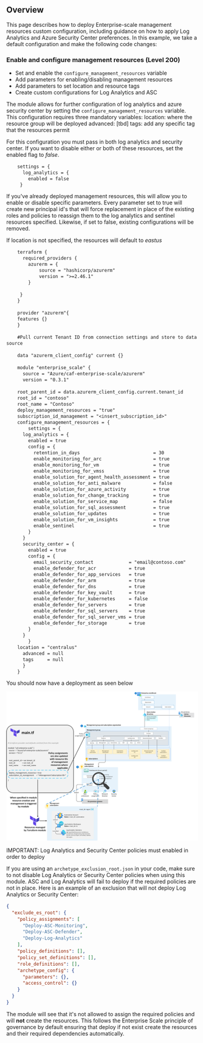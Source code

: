 ## Overview

This page describes how to deploy Enterprise-scale management resources custom configuration, including guidance on how to apply Log Analytics and Azure Security Center preferences.
In this example, we take a default configuration and make the following code changes:

### Enable and configure management resources (Level 200)
- Set and enable the `configure_management_resources`  variable
- Add parameters for enabling/disabling management resources
- Add parameters to set location and resource tags
- Create custom configurations for Log Analytics and ASC


The module allows for further configuration of log analytics and azure security center by setting the `configure_management_resources` variable.
This configuration requires three mandatory variables:
     location: where the resource group will be deployed
     advanced:  [tbd]
     tags: add any specific tag that the resources permit

For this configuration you must pass in both log analytics and security center. If you want to disable
either or both of these resources, set the enabled flag to *false*.

```hcl
    settings = {
      log_analytics = {
        enabled = false
     }
```
If you've already deployed management resources, this will allow you to enable or disable specific parameters.
Every parameter set to true will create new principal id's that will force replacement in place of the existing
roles and policies to reassign them to the log analytics and sentinel resources specified. Likewise, if set to false, existing configurations will be removed.  

If location is not specified, the resources will default to *eastus*
```hcl
    terraform {
      required_providers {
        azurerm = {
            source = "hashicorp/azurerm"
            version = ">=2.46.1"
        }
   
     }
    }

    provider "azurerm"{
    features {}
    }

    #Pull current Tenant ID from connection settings and store to data source
    
    data "azurerm_client_config" current {}

    module "enterprise_scale" {
      source = "Azure/caf-enterprise-scale/azurerm"
      version = "0.3.1"

    root_parent_id = data.azurerm_client_config.current.tenant_id
    root_id = "contoso" 
    root_name = "Contoso"
    deploy_management_resources = "true"
    subscription_id_management = "<insert_subscription_id>" 
    configure_management_resources = {
        settings = {
      log_analytics = {
        enabled = true
        config = {
          retention_in_days                           = 30
          enable_monitoring_for_arc                   = true
          enable_monitoring_for_vm                    = true
          enable_monitoring_for_vmss                  = true
          enable_solution_for_agent_health_assessment = true
          enable_solution_for_anti_malware            = false
          enable_solution_for_azure_activity          = true
          enable_solution_for_change_tracking         = true
          enable_solution_for_service_map             = false
          enable_solution_for_sql_assessment          = true
          enable_solution_for_updates                 = true
          enable_solution_for_vm_insights             = true
          enable_sentinel                             = true
        }
      }
      security_center = {
        enabled = true
        config = {
          email_security_contact             = "email@contoso.com"
          enable_defender_for_acr            = true
          enable_defender_for_app_services   = true
          enable_defender_for_arm            = true
          enable_defender_for_dns            = true
          enable_defender_for_key_vault      = true
          enable_defender_for_kubernetes     = false
          enable_defender_for_servers        = true
          enable_defender_for_sql_servers    = true
          enable_defender_for_sql_server_vms = true
          enable_defender_for_storage        = true
        }
      }
        }
    location = "centralus"
      advanced = null
      tags     = null
      }
    }
```
You should now have a deployment as seen below

![Deploy-Default-Configuration](./media/examples-deploy-management-resources.png)

IMPORTANT: Log Analytics and Security Center policies must enabled in order to deploy

If you are using an `archetype_exclusion_root.json` in your code, make sure to  not disable Log Analytics or Security Center policies when using this module. ASC and Log Analytics will fail to deploy if the required policies are not in place. Here is an example of an exclusion that will not deploy Log Analytics or Security Center:

```json
{
  "exclude_es_root": {
    "policy_assignments": [
      "Deploy-ASC-Monitoring",
      "Deploy-ASC-Defender",
      "Deploy-Log-Analytics"
    ],
    "policy_definitions": [],
    "policy_set_definitions": [],
    "role_definitions": [],
    "archetype_config": {
      "parameters": {},
      "access_control": {}
    }
  }
}
```

The module will see that it's not allowed to assign the required policies and will **not** create the resources. This follows the Enterprise Scale principle of governance by default ensuring that deploy if not exist create the resources and their required dependencies automatically.

